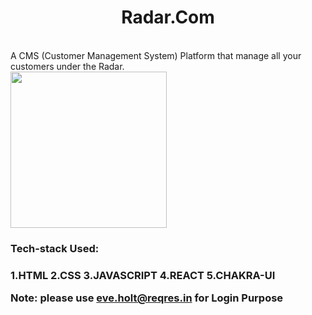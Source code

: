 <h1 align="center">
    Radar.Com
    </h1>
    <br/>
A CMS (Customer Management System) Platform that manage all your customers under the Radar.
<br/>
    <img src="https://i.ibb.co/mBb56Pm/Radar-5.png" width="250" />
    <br/>
    
 <h3>Tech-stack Used:<h3/>

1.HTML
2.CSS
3.JAVASCRIPT
4.REACT
5.CHAKRA-UI

Note:
please use eve.holt@reqres.in for Login Purpose
  
  
  










